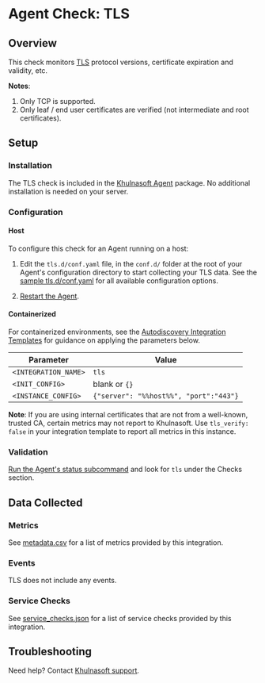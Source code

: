 # Agent Check: TLS

## Overview

This check monitors [TLS][1] protocol versions, certificate expiration and validity, etc.

**Notes**:

1. Only TCP is supported.
2. Only leaf / end user certificates are verified (not intermediate and root certificates).

## Setup

### Installation

The TLS check is included in the [Khulnasoft Agent][2] package.
No additional installation is needed on your server.

### Configuration

<!-- xxx tabs xxx -->
<!-- xxx tab "Host" xxx -->

#### Host

To configure this check for an Agent running on a host:

1. Edit the `tls.d/conf.yaml` file, in the `conf.d/` folder at the root of your Agent's configuration directory to start collecting your TLS data. See the [sample tls.d/conf.yaml][3] for all available configuration options.

2. [Restart the Agent][4].

<!-- xxz tab xxx -->
<!-- xxx tab "Containerized" xxx -->

#### Containerized

For containerized environments, see the [Autodiscovery Integration Templates][5] for guidance on applying the parameters below.

| Parameter            | Value                                  |
| -------------------- | -------------------------------------- |
| `<INTEGRATION_NAME>` | `tls`                                  |
| `<INIT_CONFIG>`      | blank or `{}`                          |
| `<INSTANCE_CONFIG>`  | `{"server": "%%host%%", "port":"443"}` |

**Note**: If you are using internal certificates that are not from a well-known, trusted CA, certain metrics may not report to Khulnasoft. Use `tls_verify: false` in your integration template to report all metrics in this instance.

<!-- xxz tab xxx -->
<!-- xxz tabs xxx -->

### Validation

[Run the Agent's status subcommand][6] and look for `tls` under the Checks section.

## Data Collected

### Metrics

See [metadata.csv][7] for a list of metrics provided by this integration.

### Events

TLS does not include any events.

### Service Checks

See [service_checks.json][8] for a list of service checks provided by this integration.

## Troubleshooting

Need help? Contact [Khulnasoft support][9].


[1]: https://en.wikipedia.org/wiki/Transport_Layer_Security
[2]: https://app.khulnasoft.com/account/settings/agent/latest
[3]: https://github.com/KhulnaSoft/integrations-core/blob/master/tls/khulnasoft_checks/tls/data/conf.yaml.example
[4]: https://docs.khulnasoft.com/agent/guide/agent-commands/#start-stop-and-restart-the-agent
[5]: https://docs.khulnasoft.com/agent/kubernetes/integrations/
[6]: https://docs.khulnasoft.com/agent/guide/agent-commands/#agent-status-and-information
[7]: https://github.com/KhulnaSoft/integrations-core/blob/master/tls/metadata.csv
[8]: https://github.com/KhulnaSoft/integrations-core/blob/master/tls/assets/service_checks.json
[9]: https://docs.khulnasoft.com/help/
